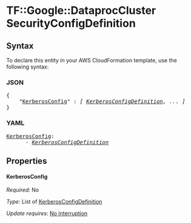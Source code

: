 # TF::Google::DataprocCluster SecurityConfigDefinition

## Syntax

To declare this entity in your AWS CloudFormation template, use the following syntax:

### JSON

<pre>
{
    "<a href="#kerberosconfig" title="KerberosConfig">KerberosConfig</a>" : <i>[ <a href="kerberosconfigdefinition.md">KerberosConfigDefinition</a>, ... ]</i>
}
</pre>

### YAML

<pre>
<a href="#kerberosconfig" title="KerberosConfig">KerberosConfig</a>: <i>
      - <a href="kerberosconfigdefinition.md">KerberosConfigDefinition</a></i>
</pre>

## Properties

#### KerberosConfig

_Required_: No

_Type_: List of <a href="kerberosconfigdefinition.md">KerberosConfigDefinition</a>

_Update requires_: [No interruption](https://docs.aws.amazon.com/AWSCloudFormation/latest/UserGuide/using-cfn-updating-stacks-update-behaviors.html#update-no-interrupt)


